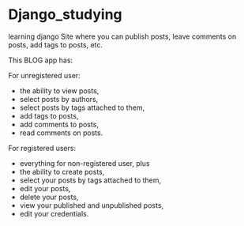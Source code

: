 # Django_studying
learning django
Site where you can publish posts, leave comments on posts, add tags to posts, etc.

This BLOG app has:

For unregistered user:
- the ability to view posts,
- select posts by authors,
- select posts by tags attached to them,
- add tags to posts,
- add comments to posts,
- read comments on posts.

For registered users:
- everything for non-registered user,
plus
- the ability to create posts,
- select your posts by tags attached to them,
- edit your posts,
- delete your posts,
- view your published and unpublished posts,
- edit your credentials.
